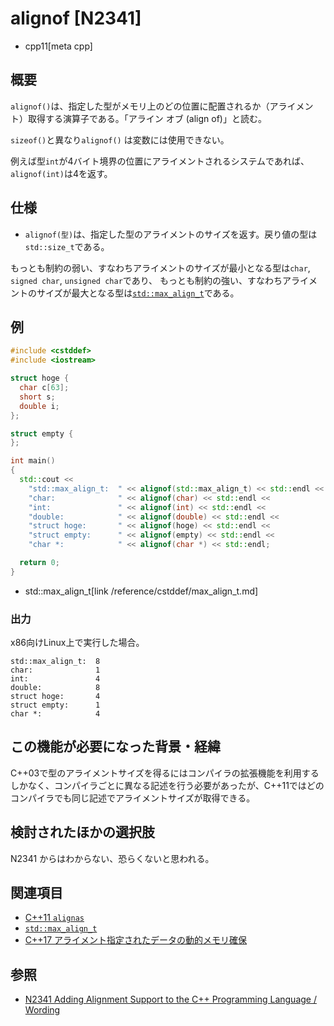 # alignof [N2341]
* cpp11[meta cpp]

## 概要
`alignof()`は、指定した型がメモリ上のどの位置に配置されるか（アライメント）取得する演算子である。「アライン オブ (align of)」と読む。

`sizeof()`と異なり`alignof()` は変数には使用できない。

例えば型`int`が4バイト境界の位置にアライメントされるシステムであれば、`alignof(int)`は4を返す。


## 仕様
- `alignof(型)`は、指定した型のアライメントのサイズを返す。戻り値の型は`std::size_t`である。

もっとも制約の弱い、すなわちアライメントのサイズが最小となる型は`char`, `signed char`, `unsigned char`であり、
もっとも制約の強い、すなわちアライメントのサイズが最大となる型は[`std::max_align_t`][max_align_t]である。

[max_align_t]: /reference/cstddef/max_align_t.md


## 例
```cpp example
#include <cstddef>
#include <iostream>

struct hoge {
  char c[63];
  short s;
  double i;
};

struct empty {
};

int main()
{
  std::cout <<
    "std::max_align_t:  " << alignof(std::max_align_t) << std::endl <<
    "char:              " << alignof(char) << std::endl <<
    "int:               " << alignof(int) << std::endl <<
    "double:            " << alignof(double) << std::endl <<
    "struct hoge:       " << alignof(hoge) << std::endl <<
    "struct empty:      " << alignof(empty) << std::endl <<
    "char *:            " << alignof(char *) << std::endl;

  return 0;
}
```
* std::max_align_t[link /reference/cstddef/max_align_t.md]

### 出力
x86向けLinux上で実行した場合。

```
std::max_align_t:  8
char:              1
int:               4
double:            8
struct hoge:       4
struct empty:      1
char *:            4
```


## この機能が必要になった背景・経緯
C++03で型のアライメントサイズを得るにはコンパイラの拡張機能を利用するしかなく、コンパイラごとに異なる記述を行う必要があったが、C++11ではどのコンパイラでも同じ記述でアライメントサイズが取得できる。


## 検討されたほかの選択肢
N2341 からはわからない、恐らくないと思われる。


## 関連項目
- [C++11 `alignas`](/lang/cpp11/alignas.md)
- [`std::max_align_t`](/reference/cstddef/max_align_t.md)
- [C++17 アライメント指定されたデータの動的メモリ確保](/lang/cpp17/dynamic_memory_allocation_for_over-aligned_data.md)


## 参照
- [N2341 Adding Alignment Support to the C++ Programming Language / Wording](http://www.open-std.org/jtc1/sc22/wg21/docs/papers/2007/n2341.pdf)

